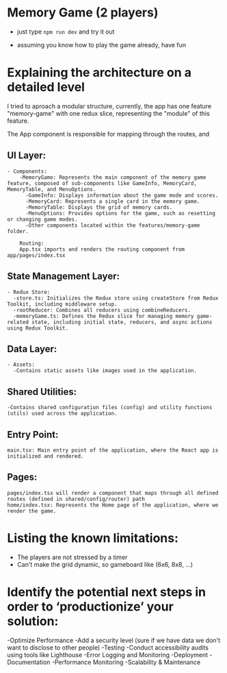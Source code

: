# Memory Game (2 players)

- just type `npm run dev` and try it out

- assuming you know how to play the game already, have fun 

# Explaining the architecture on a detailed level
  I tried to aproach a modular structure, currently, the app has one feature "memory-game" with one redux slice, representing the "module" of this feature.

  The App component is responsible for mapping through the routes, and 

  ## UI Layer:
    - Components:
        -MemoryGame: Represents the main component of the memory game feature, composed of sub-components like GameInfo, MemoryCard, MemoryTable, and MenuOptions.
          -GameInfo: Displays information about the game mode and scores.
          -MemoryCard: Represents a single card in the memory game.
          -MemoryTable: Displays the grid of memory cards.
          -MenuOptions: Provides options for the game, such as resetting or changing game modes.
          -Other components located within the features/memory-game folder.

        Routing:
        App.tsx imports and renders the routing component from app/pages/index.tsx 
  ## State Management Layer:
    - Redux Store:
      -store.ts: Initializes the Redux store using createStore from Redux Toolkit, including middleware setup.
      -rootReducer: Combines all reducers using combineReducers.
      -memoryGame.ts: Defines the Redux slice for managing memory game-related state, including initial state, reducers, and async actions using Redux Toolkit.

  ## Data Layer:
    - Assets:
      -Contains static assets like images used in the application.
  ## Shared Utilities:
    -Contains shared configuration files (config) and utility functions (utils) used across the application.
  ## Entry Point:
    main.tsx: Main entry point of the application, where the React app is initialized and rendered.
  ## Pages:
    pages/index.tsx will render a component that maps through all defined routes (defined in shared/config/router) path
    home/index.tsx: Represents the Home page of the application, where we render the game.



# Listing the known limitations:
 
  - The players are not stressed by a timer
  - Can't make the grid dynamic, so gameboard like (6x6, 8x8, ...)

# Identify the potential next steps in order to ‘productionize’ your solution:

  -Optimize Performance
  -Add a security level (sure if we have data we don't want to disclose to other people)
  -Testing
  -Conduct accessibility audits using tools like Lighthouse
  -Error Logging and Monitoring
  -Deployment
  -Documentation
  -Performance Monitoring
  -Scalability & Maintenance